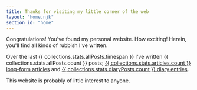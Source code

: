 ```yaml
---
title: Thanks for visiting my little corner of the web
layout: "home.njk"
section_id: "home"
---
```

Congratulations! You've found my personal website. How exciting! Herein, you'll find all kinds of rubbish I've written.

Over the last {{ collections.stats.allPosts.timespan }} I've written {{ collections.stats.allPosts.count }} posts; [{{ collections.stats.articles.count }} long-form articles](/articles/) and [{{ collections.stats.diaryPosts.count }} diary entries](/diary/).

This website is probably of little interest to anyone.